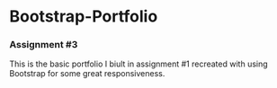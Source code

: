 # Bootstrap-Portfolio
<h3>Assignment #3</h3>
<p>This is the basic portfolio I biult in assignment #1 recreated with using Bootstrap for some great responsiveness. </p>
